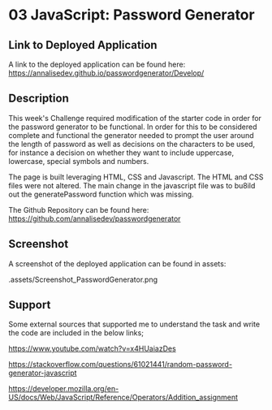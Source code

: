 # 03 JavaScript: Password Generator

## Link to Deployed Application

A link to the deployed application can be found here: https://annalisedev.github.io/passwordgenerator/Develop/  

## Description

This week's Challenge required modification of the starter code in order for the password generator to be functional. In order for this to be considered complete and functional the generator needed to prompt the user around the length of password as well as decisions on the characters to be used, for instance a decision on whether they want to include uppercase, lowercase, special symbols and numbers. 

The page is built leveraging HTML, CSS and Javascript. The HTML and CSS files were not altered. The main change in the javascript file was to bu8ild out the generatePassword function which was missing. 

The Github Repository can be found here: https://github.com/annalisedev/passwordgenerator

## Screenshot

A screenshot of the deployed application can be found in assets:

.assets/Screenshot_PasswordGenerator.png

## Support

Some external sources that supported me to understand the task and write the code are included in the below links;

https://www.youtube.com/watch?v=x4HUaiazDes

https://stackoverflow.com/questions/61021441/random-password-generator-javascript 

https://developer.mozilla.org/en-US/docs/Web/JavaScript/Reference/Operators/Addition_assignment
